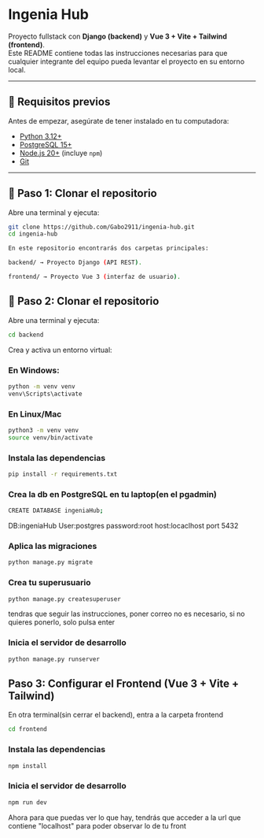 # Ingenia Hub

Proyecto fullstack con **Django (backend)** y **Vue 3 + Vite + Tailwind (frontend)**.  
Este README contiene todas las instrucciones necesarias para que cualquier integrante del equipo pueda levantar el proyecto en su entorno local.

---

## 🚀 Requisitos previos

Antes de empezar, asegúrate de tener instalado en tu computadora:

- [Python 3.12+](https://www.python.org/downloads/)
- [PostgreSQL 15+](https://www.postgresql.org/download/)
- [Node.js 20+](https://nodejs.org/en/) (incluye `npm`)
- [Git](https://git-scm.com/)

---

## 📂 Paso 1: Clonar el repositorio

Abre una terminal y ejecuta:

```bash
git clone https://github.com/Gabo2911/ingenia-hub.git
cd ingenia-hub

En este repositorio encontrarás dos carpetas principales:

backend/ → Proyecto Django (API REST).

frontend/ → Proyecto Vue 3 (interfaz de usuario).
```


## 📂 Paso 2: Clonar el repositorio

Abre una terminal y ejecuta:
```bash
cd backend
```
Crea y activa un entorno virtual:
### En Windows:
```bash
python -m venv venv
venv\Scripts\activate
```
### En Linux/Mac
```bash
python3 -m venv venv
source venv/bin/activate
```
### Instala las dependencias
```bash
pip install -r requirements.txt
```
### Crea la db en PostgreSQL en tu laptop(en el pgadmin)
```bash
CREATE DATABASE ingeniaHub;
```
DB:ingeniaHub
User:postgres
password:root
host:locaclhost
port 5432
### Aplica las migraciones
```bash
python manage.py migrate
```
### Crea tu superusuario
```bash
python manage.py createsuperuser
```
tendras que seguir las instrucciones, poner correo no es necesario, si no quieres ponerlo, solo pulsa enter
### Inicia el servidor de desarrollo
```bash
python manage.py runserver
```

## Paso 3: Configurar el Frontend (Vue 3 + Vite + Tailwind)
En otra terminal(sin cerrar el backend), entra a la carpeta frontend
```bash
cd frontend
```
### Instala las dependencias
```bash
npm install
```
### Inicia el servidor de desarrollo
```bash
npm run dev
```
Ahora para que puedas ver lo que hay, tendrás que acceder a la url que contiene "localhost" para poder observar lo de tu front
